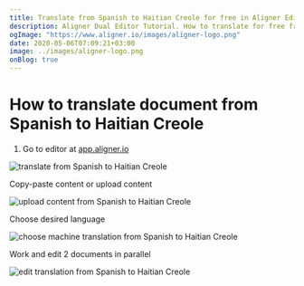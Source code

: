 ```yaml
---
title: Translate from Spanish to Haitian Creole for free in Aligner Editor
description: Aligner Dual Editor Tutorial. How to translate for free from Spanish to Haitian Creole. Aligner is multilingual document management platform. 
ogImage: "https://www.aligner.io/images/aligner-logo.png"
date: 2020-05-06T07:09:21+03:00
image: ../images/aligner-logo.png
onBlog: true
---
```


# How to translate document from Spanish to Haitian Creole

1. Go to editor at [app.aligner.io](https://app.aligner.io "Aligner App web page")

![translate from Spanish to Haitian Creole](../aligner-blank-editor.png "translate from Spanish to Haitian Creole")

Copy-paste content or upload content

![upload content from Spanish to Haitian Creole](../aligner-uploaded-document.png "upload content from Spanish to Haitian Creole")

Choose desired language

![choose machine translation from Spanish to Haitian Creole](../aligner-language-dropdown.png "choose machine translation from Spanish to Haitian Creole")

Work and edit 2 documents in parallel

![edit translation from Spanish to Haitian Creole](../aligner-double-sitded-editor.png "edit translation from Spanish to Haitian Creole")

